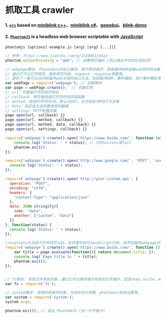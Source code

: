 # 抓取工具 crawler

#### 1. [`ejs`](https://github.com/angenalZZZ/doc-zip/blob/master/crawler-ejs.zip) based on [miniblink c++](https://github.com/weolar/miniblink49)、[miniblink c#](https://gitee.com/angenal/NetMiniblink)、[gowebui](https://github.com/selfplan/gowebui)、[blink-demo](https://github.com/raintean/blink-demo)


#### 2. [`PhantomJS`](https://phantomjs.org/) is a headless web browser scriptable with [JavaScript](http://phantomjs.org/api/)
    phantomjs [options] example.js [arg1 [arg2 [...]]]
~~~js
// 参考: https://www.jianshu.com/p/1530061334a3
phantom.outputEncoding = "gbk"; // 设置网页编码 (防止输出中文时出现乱码)

// webpage模块: PhantomJs的核心模块，用于网页操作，获取操作DOM或者web网页的对象，
// 通过它可以打开网页、接收网页内容、request、response参数等。
// 提供了一套可以访问和操作web文档的核心方法，包括操作DOM、事件捕获、用户事件模拟等。
var webPage = require('webpage'); // 加载模块
var page = webPage.create();  // 创建实例
// url：将要被打开的网页网址  
// callback：网页被彻底打开完时的回调函数
// method：指定HTPP的方法，默认为GET，也可指定为POST方法等
// data：指定该方法所要使用的数据
// settings：HTTP配置对象
page.open(url, callback) {}
page.open(url, method, callback) {}
page.open(url, method, data, callback) {}
page.open(url, settings, callback) {}

require('webpage').create().open('https://www.baidu.com/', function (status) {
    console.log('Status: ' + status); // 打印success或fail
    phantom.exit();
});

require('webpage').create().open('http://www.google.com/', 'POST', 'user=username&password=password', function(status) {
  console.log('Status: ' + status);
});

require('webpage').create().open('http://your.custom.api', {
  operation: "POST",
  encoding: "utf8",
  headers: {
    "Content-Type": "application/json"
  },
  data: JSON.stringify({
    some: "data",
    another: ["custom", "data"]
  })
}, function(status) {
  console.log('Status: ' + status);
});

//evaluate方法用于打开网页以后，在页面中执行JavaScript代码，在所加载的webpage内执行该函数，像翻页、点击、滑动等。
require('webpage').create().open('https://www.baidu.com/', function () {
    var title = page.evaluate(function(){ return document.title; });
    console.log('Page title is ' + title);
    phantom.exit();
});


// fs模块: 获取文件系统对象，通过它可以操作操作系统的文件操作，包括read、write、move、copy、delete等。
var fs = require('fs');

// system模块: 获得系统操作对象，包括命令行参数、phantomjs系统设置等。
var system = require('system');
system.args;

phantom.exit(); // 退出 PhantomJS (这一行不能少)
~~~



